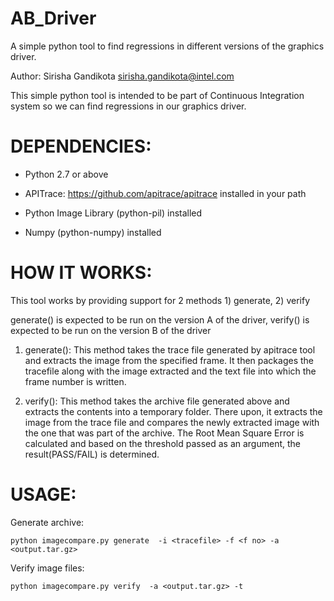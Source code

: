 # AB_Driver
A simple python tool to find regressions in different versions of the graphics driver. 

Author: Sirisha Gandikota <sirisha.gandikota@intel.com>

This simple python tool is intended to be part of Continuous Integration system
so we can find regressions in our graphics driver. 

DEPENDENCIES:
==============
* Python 2.7  or above

* APITrace: https://github.com/apitrace/apitrace installed in your path

* Python Image Library (python-pil) installed

* Numpy (python-numpy) installed


HOW IT WORKS:
==============
This tool works by providing support for 2 methods 1) generate, 2) verify

generate() is expected to be run on the version A of the driver, verify() is expected to be run on the version B of the driver

1) generate(): This method takes the trace file generated by apitrace tool and 
extracts the image from the specified frame. It then packages the tracefile along
with the image extracted and the text file into which the frame number is written.

2) verify(): This method takes the archive file generated above and extracts the 
contents into a temporary folder. There upon, it extracts the image from the trace 
file and compares the newly extracted image with the one that was part of the archive.
The Root Mean Square Error is calculated and based on the threshold passed as an
argument, the result(PASS/FAIL) is determined.


USAGE: 
=======
Generate archive:

    python imagecompare.py generate  -i <tracefile> -f <f no> -a <output.tar.gz>
 
Verify image files:

    python imagecompare.py verify  -a <output.tar.gz> -t



